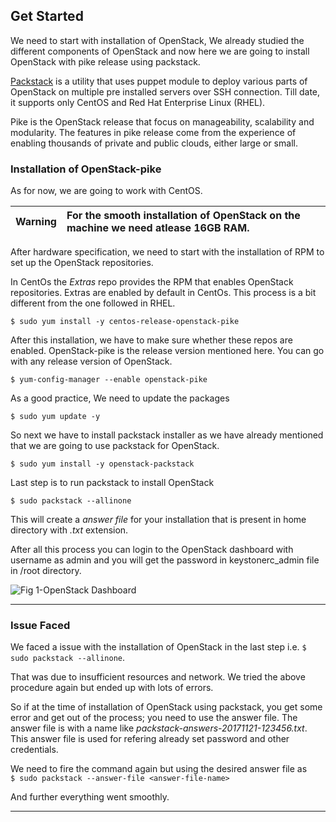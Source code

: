 ## Get Started

We need to start with installation of OpenStack, We already studied the
different components of OpenStack and now here we are going to install
OpenStack with pike release using packstack.

[Packstack](https://github.com/openstack/packstack) is a utility that
uses puppet module to deploy various parts of OpenStack on multiple pre
installed servers over SSH connection. Till date, it supports only
CentOS and Red Hat Enterprise Linux (RHEL).

Pike is the OpenStack release that focus on manageability, scalability
and modularity. The features in pike release come from the experience of
enabling thousands of private and public clouds, either large or small.

### Installation of OpenStack-pike

As for now, we are going to work with CentOS.

| Warning |For the smooth installation of OpenStack on the machine we need atlease 16GB RAM.|
|------|:------|

After hardware specification, we need to start with the installation of
RPM to set up the OpenStack repositories.

In CentOs the *Extras* repo provides the RPM that enables OpenStack
repositories. Extras are enabled by default in CentOs. This process is a
bit different from the one followed in RHEL.

```
$ sudo yum install -y centos-release-openstack-pike
```

After this installation, we have to make sure whether these repos are
enabled. OpenStack-pike is the release version mentioned here. You can
go with any release version of OpenStack.

```
$ yum-config-manager --enable openstack-pike
```

As a good practice, We need to update the packages

```
$ sudo yum update -y
```

So next we have to install packstack installer as we have already
mentioned that we are going to use packstack for OpenStack.

```
$ sudo yum install -y openstack-packstack
```

Last step is to run packstack to install OpenStack

```
$ sudo packstack --allinone
```

This will create a *answer file* for your installation that is present
in home directory with *.txt* extension.

After all this process you can login to the OpenStack dashboard with
username as admin and you will get the password in keystonerc_admin file
in /root directory.

![Fig 1-OpenStack Dashboard](../images/chapter2/OpenStack_Dashboard.png
"OpenStack Dashboard")

---

### Issue Faced

We faced a issue with the installation of OpenStack in the last step
i.e. `$ sudo packstack --allinone`.

That was due to insufficient resources and network. We tried the above
procedure again but ended up with lots of errors.

So if at the time of installation of OpenStack using packstack, you get
some error and get out of the process; you need to use the answer file.
The answer file is with a name like
*packstack-answers-20171121-123456.txt*. This answer file is used for
refering already set password and other credentials.

We need to fire the command again but using the desired answer file as
<br> `$ sudo packstack --answer-file <answer-file-name>`

And further everything went smoothly.

---
<br>
